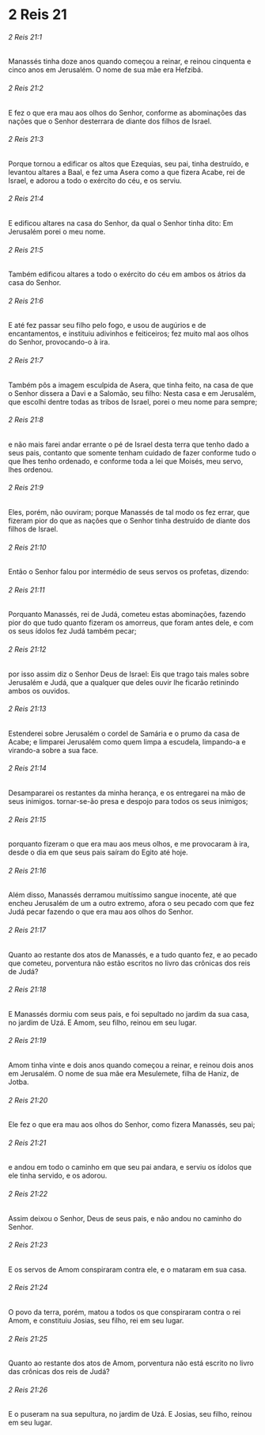 # 2 Reis 21

###### 2 Reis 21:1

Manassés tinha doze anos quando começou a reinar, e reinou cinquenta e cinco anos em Jerusalém. O nome de sua mãe era Hefzibá.

###### 2 Reis 21:2

E fez o que era mau aos olhos do Senhor, conforme as abominações das nações que o Senhor desterrara de diante dos filhos de Israel.

###### 2 Reis 21:3

Porque tornou a edificar os altos que Ezequias, seu pai, tinha destruído, e levantou altares a Baal, e fez uma Asera como a que fizera Acabe, rei de Israel, e adorou a todo o exército do céu, e os serviu.

###### 2 Reis 21:4

E edificou altares na casa do Senhor, da qual o Senhor tinha dito: Em Jerusalém porei o meu nome.

###### 2 Reis 21:5

Também edificou altares a todo o exército do céu em ambos os átrios da casa do Senhor.

###### 2 Reis 21:6

E até fez passar seu filho pelo fogo, e usou de augúrios e de encantamentos, e instituiu adivinhos e feiticeiros; fez muito mal aos olhos do Senhor, provocando-o à ira.

###### 2 Reis 21:7

Também pôs a imagem esculpida de Asera, que tinha feito, na casa de que o Senhor dissera a Davi e a Salomão, seu filho: Nesta casa e em Jerusalém, que escolhi dentre todas as tribos de Israel, porei o meu nome para sempre;

###### 2 Reis 21:8

e não mais farei andar errante o pé de Israel desta terra que tenho dado a seus pais, contanto que somente tenham cuidado de fazer conforme tudo o que lhes tenho ordenado, e conforme toda a lei que Moisés, meu servo, lhes ordenou.

###### 2 Reis 21:9

Eles, porém, não ouviram; porque Manassés de tal modo os fez errar, que fizeram pior do que as nações que o Senhor tinha destruído de diante dos filhos de Israel.

###### 2 Reis 21:10

Então o Senhor falou por intermédio de seus servos os profetas, dizendo:

###### 2 Reis 21:11

Porquanto Manassés, rei de Judá, cometeu estas abominações, fazendo pior do que tudo quanto fizeram os amorreus, que foram antes dele, e com os seus ídolos fez Judá também pecar;

###### 2 Reis 21:12

por isso assim diz o Senhor Deus de Israel: Eis que trago tais males sobre Jerusalém e Judá, que a qualquer que deles ouvir lhe ficarão retinindo ambos os ouvidos.

###### 2 Reis 21:13

Estenderei sobre Jerusalém o cordel de Samária e o prumo da casa de Acabe; e limparei Jerusalém como quem limpa a escudela, limpando-a e virando-a sobre a sua face.

###### 2 Reis 21:14

Desampararei os restantes da minha herança, e os entregarei na mão de seus inimigos. tornar-se-ão presa e despojo para todos os seus inimigos;

###### 2 Reis 21:15

porquanto fizeram o que era mau aos meus olhos, e me provocaram à ira, desde o dia em que seus pais saíram do Egito até hoje.

###### 2 Reis 21:16

Além disso, Manassés derramou muitíssimo sangue inocente, até que encheu Jerusalém de um a outro extremo, afora o seu pecado com que fez Judá pecar fazendo o que era mau aos olhos do Senhor.

###### 2 Reis 21:17

Quanto ao restante dos atos de Manassés, e a tudo quanto fez, e ao pecado que cometeu, porventura não estão escritos no livro das crônicas dos reis de Judá?

###### 2 Reis 21:18

E Manassés dormiu com seus pais, e foi sepultado no jardim da sua casa, no jardim de Uzá. E Amom, seu filho, reinou em seu lugar.

###### 2 Reis 21:19

Amom tinha vinte e dois anos quando começou a reinar, e reinou dois anos em Jerusalém. O nome de sua mãe era Mesulemete, filha de Haniz, de Jotba.

###### 2 Reis 21:20

Ele fez o que era mau aos olhos do Senhor, como fizera Manassés, seu pai;

###### 2 Reis 21:21

e andou em todo o caminho em que seu pai andara, e serviu os ídolos que ele tinha servido, e os adorou.

###### 2 Reis 21:22

Assim deixou o Senhor, Deus de seus pais, e não andou no caminho do Senhor.

###### 2 Reis 21:23

E os servos de Amom conspiraram contra ele, e o mataram em sua casa.

###### 2 Reis 21:24

O povo da terra, porém, matou a todos os que conspiraram contra o rei Amom, e constituiu Josias, seu filho, rei em seu lugar.

###### 2 Reis 21:25

Quanto ao restante dos atos de Amom, porventura não está escrito no livro das crônicas dos reis de Judá?

###### 2 Reis 21:26

E o puseram na sua sepultura, no jardim de Uzá. E Josias, seu filho, reinou em seu lugar.

